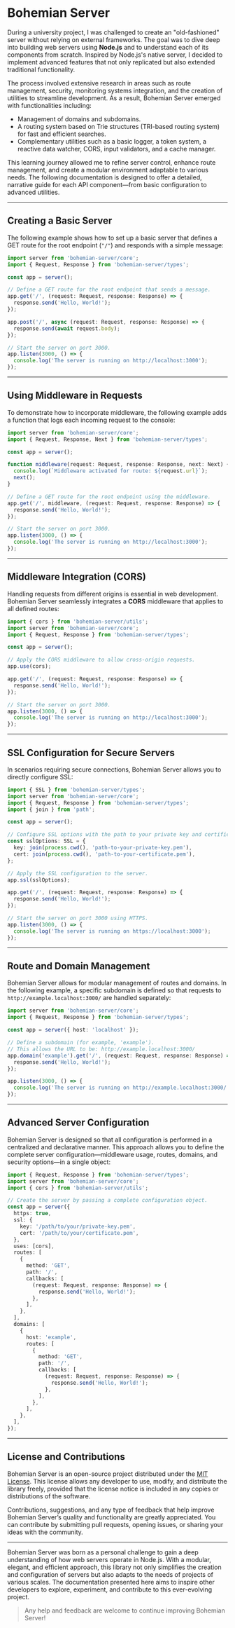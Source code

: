# Bohemian Server

During a university project, I was challenged to create an "old-fashioned" server without relying on external frameworks. The goal was to dive deep into building web servers using **Node.js** and to understand each of its components from scratch. Inspired by Node.js's native server, I decided to implement advanced features that not only replicated but also extended traditional functionality.

The process involved extensive research in areas such as route management, security, monitoring systems integration, and the creation of utilities to streamline development. As a result, Bohemian Server emerged with functionalities including:

- Management of domains and subdomains.
- A routing system based on Trie structures (TRI-based routing system) for fast and efficient searches.
- Complementary utilities such as a basic logger, a token system, a reactive data watcher, CORS, input validators, and a cache manager.

This learning journey allowed me to refine server control, enhance route management, and create a modular environment adaptable to various needs. The following documentation is designed to offer a detailed, narrative guide for each API component—from basic configuration to advanced utilities.

---

## Creating a Basic Server

The following example shows how to set up a basic server that defines a GET route for the root endpoint (`"/"`) and responds with a simple message:

```typescript
import server from 'bohemian-server/core';
import { Request, Response } from 'bohemian-server/types';

const app = server();

// Define a GET route for the root endpoint that sends a message.
app.get('/', (request: Request, response: Response) => {
  response.send('Hello, World!');
});

app.post('/', async (request: Request, response: Response) => {
  response.send(await request.body);
});

// Start the server on port 3000.
app.listen(3000, () => {
  console.log('The server is running on http://localhost:3000');
});
```

---

## Using Middleware in Requests

To demonstrate how to incorporate middleware, the following example adds a function that logs each incoming request to the console:

```typescript
import server from 'bohemian-server/core';
import { Request, Response, Next } from 'bohemian-server/types';

const app = server();

function middleware(request: Request, response: Response, next: Next) {
  console.log(`Middleware activated for route: ${request.url}`);
  next();
}

// Define a GET route for the root endpoint using the middleware.
app.get('/', middleware, (request: Request, response: Response) => {
  response.send('Hello, World!');
});

// Start the server on port 3000.
app.listen(3000, () => {
  console.log('The server is running on http://localhost:3000');
});
```

---

## Middleware Integration (CORS)

Handling requests from different origins is essential in web development. Bohemian Server seamlessly integrates a **CORS** middleware that applies to all defined routes:

```typescript
import { cors } from 'bohemian-server/utils';
import server from 'bohemian-server/core';
import { Request, Response } from 'bohemian-server/types';

const app = server();

// Apply the CORS middleware to allow cross-origin requests.
app.use(cors);

app.get('/', (request: Request, response: Response) => {
  response.send('Hello, World!');
});

// Start the server on port 3000.
app.listen(3000, () => {
  console.log('The server is running on http://localhost:3000');
});
```

---

## SSL Configuration for Secure Servers

In scenarios requiring secure connections, Bohemian Server allows you to directly configure SSL:

```typescript
import { SSL } from 'bohemian-server/types';
import server from 'bohemian-server/core';
import { Request, Response } from 'bohemian-server/types';
import { join } from 'path';

const app = server();

// Configure SSL options with the path to your private key and certificate.
const sslOptions: SSL = {
  key: join(process.cwd(), 'path-to-your-private-key.pem'),
  cert: join(process.cwd(), 'path-to-your-certificate.pem'),
};

// Apply the SSL configuration to the server.
app.ssl(sslOptions);

app.get('/', (request: Request, response: Response) => {
  response.send('Hello, World!');
});

// Start the server on port 3000 using HTTPS.
app.listen(3000, () => {
  console.log('The server is running on https://localhost:3000');
});
```

---

## Route and Domain Management

Bohemian Server allows for modular management of routes and domains. In the following example, a specific subdomain is defined so that requests to `http://example.localhost:3000/` are handled separately:

```typescript
import server from 'bohemian-server/core';
import { Request, Response } from 'bohemian-server/types';

const app = server({ host: 'localhost' });

// Define a subdomain (for example, 'example').
// This allows the URL to be: http://example.localhost:3000/
app.domain('example').get('/', (request: Request, response: Response) => {
  response.send('Hello, World!');
});

app.listen(3000, () => {
  console.log('The server is running on http://example.localhost:3000/');
});
```

---

## Advanced Server Configuration

Bohemian Server is designed so that all configuration is performed in a centralized and declarative manner. This approach allows you to define the complete server configuration—middleware usage, routes, domains, and security options—in a single object:

```typescript
import { Request, Response } from 'bohemian-server/types';
import server from 'bohemian-server/core';
import { cors } from 'bohemian-server/utils';

// Create the server by passing a complete configuration object.
const app = server({
  https: true,
  ssl: {
    key: '/path/to/your/private-key.pem',
    cert: '/path/to/your/certificate.pem',
  },
  uses: [cors],
  routes: [
    {
      method: 'GET',
      path: '/',
      callbacks: [
        (request: Request, response: Response) => {
          response.send('Hello, World!');
        },
      ],
    },
  ],
  domains: [
    {
      host: 'example',
      routes: [
        {
          method: 'GET',
          path: '/',
          callbacks: [
            (request: Request, response: Response) => {
              response.send('Hello, World!');
            },
          ],
        },
      ],
    },
  ],
});
```

---

## License and Contributions

Bohemian Server is an open-source project distributed under the [MIT License](https://opensource.org/licenses/MIT). This license allows any developer to use, modify, and distribute the library freely, provided that the license notice is included in any copies or distributions of the software.

Contributions, suggestions, and any type of feedback that help improve Bohemian Server’s quality and functionality are greatly appreciated. You can contribute by submitting pull requests, opening issues, or sharing your ideas with the community.

---

Bohemian Server was born as a personal challenge to gain a deep understanding of how web servers operate in Node.js. With a modular, elegant, and efficient approach, this library not only simplifies the creation and configuration of servers but also adapts to the needs of projects of various scales. The documentation presented here aims to inspire other developers to explore, experiment, and contribute to this ever-evolving project.

> Any help and feedback are welcome to continue improving Bohemian Server!
